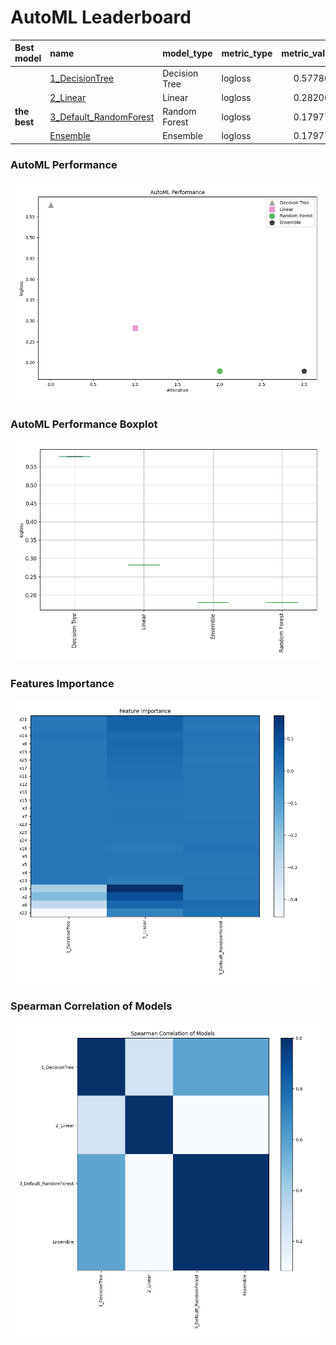 # AutoML Leaderboard

| Best model   | name                                                       | model_type    | metric_type   |   metric_value |   train_time |
|:-------------|:-----------------------------------------------------------|:--------------|:--------------|---------------:|-------------:|
|              | [1_DecisionTree](1_DecisionTree/README.md)                 | Decision Tree | logloss       |       0.577802 |         2.74 |
|              | [2_Linear](2_Linear/README.md)                             | Linear        | logloss       |       0.282063 |         4.99 |
| **the best** | [3_Default_RandomForest](3_Default_RandomForest/README.md) | Random Forest | logloss       |       0.179772 |         3.8  |
|              | [Ensemble](Ensemble/README.md)                             | Ensemble      | logloss       |       0.179772 |         1.81 |

### AutoML Performance
![AutoML Performance](ldb_performance.png)

### AutoML Performance Boxplot
![AutoML Performance Boxplot](ldb_performance_boxplot.png)

### Features Importance
![features importance across models](features_heatmap.png)



### Spearman Correlation of Models
![models spearman correlation](correlation_heatmap.png)

